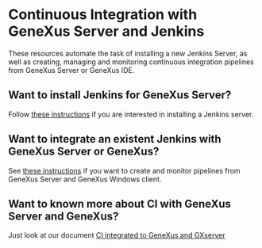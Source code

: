 # Continuous Integration with GeneXus Server and Jenkins
These resources automate the task of installing a new Jenkins Server, as well as creating, managing and monitoring continuous integration pipelines from GeneXus Server or GeneXus IDE.

## Want to install Jenkins for GeneXus Server?
Follow [these instructions](./GXServer-JenkinsSetup/) if you are interested in installing a Jenkins server.

## Want to integrate an existent Jenkins with GeneXus Server or GeneXus?
See [these instructions](./CIscripts/) if you want to create and monitor pipelines from GeneXus Server and GeneXus Windows client.

## Want to known more about CI with GeneXus Server and GeneXus?
Just look at our document [CI integrated to GeneXus and GXserver](https://wiki.genexus.com/commwiki/servlet/wiki?46966)
